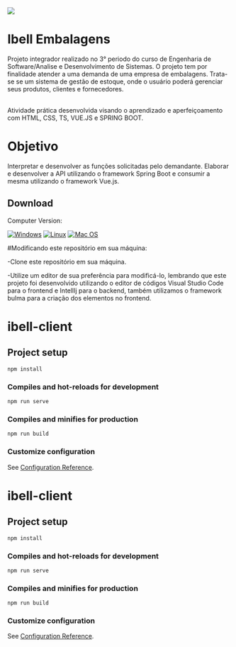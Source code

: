 <img src="https://raw.githubusercontent.com/gist/Lucaslmp77/0c4c01911db8d8e2cca72599d97251ec/raw/5ef57b882479406529aafb11cccb0dd36ca469d4/ibell.svg">

# Ibell Embalagens

Projeto integrador realizado no 3° periodo do curso de Engenharia de Software/Analise e Desenvolvimento de Sistemas.
O projeto tem por finalidade atender a uma demanda de uma empresa de embalagens. Trata-se se um sistema de gestão de estoque, onde o usuário poderá gerenciar seus produtos, clientes e fornecedores.
<br>
<br>

Atividade prática desenvolvida visando o aprendizado e aperfeiçoamento com HTML, CSS, TS, VUE.JS e SPRING BOOT.

# Objetivo
Interpretar e desenvolver as funções solicitadas pelo demandante.
Elaborar e desenvolver a API utilizando o framework Spring Boot e consumir a mesma utilizando o framework Vue.js.
## Download

Computer Version:

[![Windows](https://img.shields.io/badge/Windows-0078D6?style=for-the-badge&logo=windows&logoColor=white)](https://github.com/seu-usuario/seu-repositorio/releases)
[![Linux](https://img.shields.io/badge/Linux-FF6600?style=for-the-badge&logo=linux&logoColor=white)](https://github.com/seu-usuario/seu-repositorio/releases)
[![Mac OS](https://img.shields.io/badge/mac%20os-000000?style=for-the-badge&logo=macos&logoColor=F0F0F0)](https://github.com/seu-usuario/seu-repositorio/releases)

#Modificando este repositório em sua máquina:

-Clone este repositório em sua máquina.

-Utilize um editor de sua preferência para modificá-lo, lembrando que este projeto foi desenvolvido utilizando o editor de códigos Visual Studio Code para o frontend e IntellIj para o backend, também utilizamos o framework bulma para a criação dos elementos no frontend.

<!-- ## Feito Com:
[![Windows](https://img.shields.io/badge/Windows-0078D6?style=for-the-badge&logo=windows&logoColor=white)](https://www.microsoft.com/pt-br/windows/get-windows-10)
[![IDE](https://img.shields.io/badge/Visual_studio_code-0078D4?style=for-the-badge&logo=visual%20studio%20code&logoColor=white)](https://code.visualstudio.com/)
[![IDEA](https://img.shields.io/badge/Intellij-0078D4?style=for-the-badge&logo=Intellij&logoColor=orange)](https://code.Intellij.com/)
[![HTML5](https://img.shields.io/badge/HTML5-E34F26?style=for-the-badge&logo=html5&logoColor=white)](https://developer.mozilla.org/pt-BR/docs/Web/HTML)
[![CSS3](https://img.shields.io/badge/CSS3-1572B6?style=for-the-badge&logo=css3&logoColor=white)](https://developer.mozilla.org/pt-BR/docs/Web/CSS)
[![TYPESCRIPT](https://img.shields.io/badge/TypeScript-F7DF1E?style=for-the-badge&logo=Typescript&logoColor=black)]([https://developer.mozilla.org/pt-BR/docs/Web/JavaScript](https://www.typescriptlang.org)) -->


# ibell-client

## Project setup
```
npm install
```

### Compiles and hot-reloads for development
```
npm run serve
```

### Compiles and minifies for production
```
npm run build
```

### Customize configuration
See [Configuration Reference](https://cli.vuejs.org/config/).



# ibell-client

## Project setup
```
npm install
```

### Compiles and hot-reloads for development
```
npm run serve
```

### Compiles and minifies for production
```
npm run build
```

### Customize configuration
See [Configuration Reference](https://cli.vuejs.org/config/).
